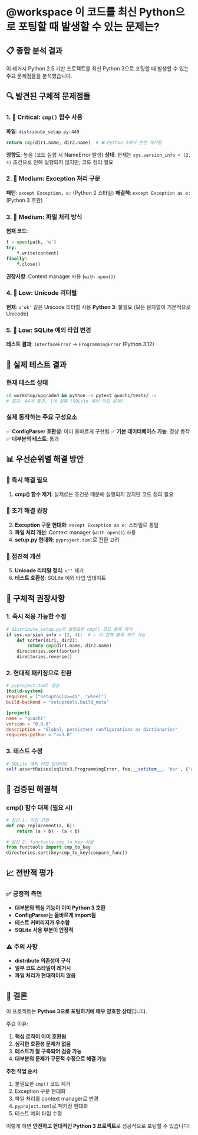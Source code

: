 # @workspace 이 코드를 최신 Python으로 포팅할 때 발생할 수 있는 문제는?

## 📋 종합 분석 결과

이 레거시 Python 2.5 기반 프로젝트를 최신 Python 3으로 포팅할 때 발생할 수 있는 주요 문제점들을 분석했습니다.

## 🔍 발견된 구체적 문제점들

### 1. **🚨 Critical: `cmp()` 함수 사용** 
**파일**: `distribute_setup.py:449`
```python
return cmp(dir1.name, dir2.name)  # ❌ Python 3에서 완전 제거됨
```

**영향도**: 높음 (코드 실행 시 NameError 발생)
**상태**: 현재는 `sys.version_info < (2, 4)` 조건으로 인해 실행되지 않지만, 코드 정리 필요

### 2. **🔶 Medium: Exception 처리 구문**
**패턴**: `except Exception, e:` (Python 2 스타일)
**해결책**: `except Exception as e:` (Python 3 호환)

### 3. **🔶 Medium: 파일 처리 방식**
**현재 코드**:
```python
f = open(path, 'w')
try:
    f.write(content)
finally:
    f.close()
```
**권장사항**: Context manager 사용 (`with open()`)

### 4. **🔷 Low: Unicode 리터럴**
**현재**: `u'ok'` 같은 Unicode 리터럴 사용
**Python 3**: 불필요 (모든 문자열이 기본적으로 Unicode)

### 5. **🔷 Low: SQLite 예외 타입 변경**
**테스트 결과**: `InterfaceError` → `ProgrammingError` (Python 3.12)

## 🧪 실제 테스트 결과

### 현재 테스트 상태
```bash
cd workshop/upgraded && python -m pytest guachi/tests/ -v
# 결과: 44개 통과, 1개 실패 (SQLite 예외 타입 문제)
```

### 실제 동작하는 주요 구성요소
✅ **ConfigParser 호환성**: 이미 올바르게 구현됨
✅ **기본 데이터베이스 기능**: 정상 동작
✅ **대부분의 테스트**: 통과

## 📊 우선순위별 해결 방안

### 🚨 즉시 해결 필요
1. **cmp() 함수 제거**: 실제로는 조건문 때문에 실행되지 않지만 코드 정리 필요

### 🔶 조기 해결 권장  
2. **Exception 구문 현대화**: `except Exception as e:` 스타일로 통일
3. **파일 처리 개선**: Context manager (`with open()`) 사용
4. **setup.py 현대화**: `pyproject.toml`로 전환 고려

### 🔷 점진적 개선
5. **Unicode 리터럴 정리**: `u''` 제거
6. **테스트 호환성**: SQLite 예외 타입 업데이트

## 🎯 구체적 권장사항

### 1. 즉시 적용 가능한 수정
```python
# distribute_setup.py의 불필요한 cmp() 코드 블록 제거
if sys.version_info < (2, 4):  # ← 이 전체 블록 제거 가능
    def sorter(dir1, dir2):
        return cmp(dir1.name, dir2.name)
    directories.sort(sorter)
    directories.reverse()
```

### 2. 현대적 패키징으로 전환
```toml
# pyproject.toml 생성
[build-system]
requires = ["setuptools>=45", "wheel"]
build-backend = "setuptools.build_meta"

[project]
name = "guachi"
version = "0.0.6"
description = "Global, persistent configurations as dictionaries"
requires-python = ">=3.8"
```

### 3. 테스트 수정
```python
# SQLite 예외 타입 업데이트
self.assertRaises(sqlite3.ProgrammingError, foo.__setitem__, 'bar', {'a':'b'})
```

## 🔧 검증된 해결책

### cmp() 함수 대체 (필요 시)
```python
# 옵션 1: 직접 구현
def cmp_replacement(a, b):
    return (a > b) - (a < b)

# 옵션 2: functools.cmp_to_key 사용
from functools import cmp_to_key
directories.sort(key=cmp_to_key(compare_func))
```

## 📈 전반적 평가

### ✅ 긍정적 측면
- **대부분의 핵심 기능이 이미 Python 3 호환**
- **ConfigParser는 올바르게 import됨**
- **테스트 커버리지가 우수함**
- **SQLite 사용 부분이 안정적**

### ⚠️ 주의 사항
- **distribute 의존성이 구식**
- **일부 코드 스타일이 레거시**
- **파일 처리가 현대적이지 않음**

## 🎉 결론

이 프로젝트는 **Python 3으로 포팅하기에 매우 양호한 상태**입니다. 

주요 이유:
1. **핵심 로직이 이미 호환됨**
2. **심각한 호환성 문제가 없음**
3. **테스트가 잘 구축되어 검증 가능**
4. **대부분의 문제가 구문적 수정으로 해결 가능**

**추천 작업 순서**:
1. 불필요한 `cmp()` 코드 제거
2. Exception 구문 현대화  
3. 파일 처리를 context manager로 변경
4. `pyproject.toml`로 패키징 현대화
5. 테스트 예외 타입 수정

이렇게 하면 **안전하고 현대적인 Python 3 프로젝트**로 성공적으로 포팅할 수 있습니다!